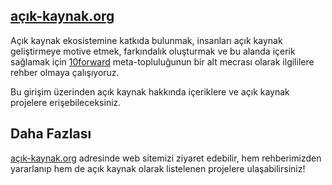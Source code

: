## [açık-kaynak.org](https://acik-kaynak.org/)

Açık kaynak ekosistemine katkıda bulunmak, insanları açık kaynak geliştirmeye
motive etmek, farkındalık oluşturmak ve bu alanda içerik sağlamak için
[10forward](https://10forward.io/) meta-topluluğunun bir alt mecrası olarak
ilgililere rehber olmaya çalışıyoruz.

Bu girişim üzerinden açık kaynak hakkında içeriklere ve açık kaynak projelere
erişebileceksiniz.


## Daha Fazlası

[açık-kaynak.org](https://acik-kaynak.org/) adresinde web sitemizi ziyaret
edebilir, hem rehberimizden yararlanıp hem de açık kaynak olarak listelenen
projelere ulaşabilirsiniz!
